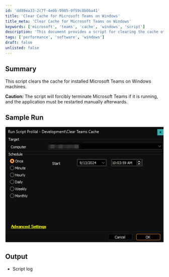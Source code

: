 ```yaml
---
id: 'dd89ea33-2c7f-4e0b-9985-0f59c8b0ba41'
title: 'Clear Cache for Microsoft Teams on Windows'
title_meta: 'Clear Cache for Microsoft Teams on Windows'
keywords: ['microsoft', 'teams', 'cache', 'windows', 'script']
description: 'This document provides a script for clearing the cache of installed Microsoft Teams on Windows machines. It includes a caution about forcibly terminating the application if it is running, and instructions on how to restart it manually afterwards.'
tags: ['performance', 'software', 'windows']
draft: false
unlisted: false
---
```


## Summary

This script clears the cache for installed Microsoft Teams on Windows machines.

**Caution:** The script will forcibly terminate Microsoft Teams if it is running, and the application must be restarted manually afterwards.

## Sample Run

![Sample Run](../../../static/img/Clear-Teams-Cache/image_1.png)

## Output

- Script log
